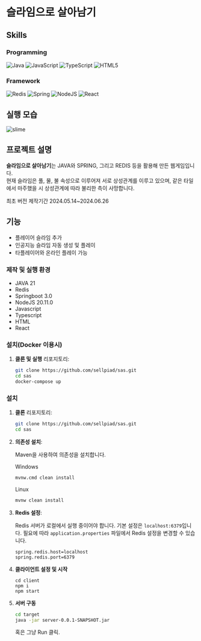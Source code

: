 # 슬라임으로 살아남기
## Skills
### Programming
![Java](https://img.shields.io/badge/Java-ED8B00?style=for-the-badge&logo=openjdk&logoColor=white)
![JavaScript](https://img.shields.io/badge/javascript-%23323330.svg?style=for-the-badge&logo=javascript&logoColor=%23F7DF1E)
![TypeScript](https://img.shields.io/badge/typescript-%23007ACC.svg?style=for-the-badge&logo=typescript&logoColor=white)
![HTML5](https://img.shields.io/badge/html5-%23E34F26.svg?style=for-the-badge&logo=html5&logoColor=white)
### Framework
![Redis](https://img.shields.io/badge/redis-%23DD0031.svg?&style=for-the-badge&logo=redis&logoColor=white)
![Spring](https://img.shields.io/badge/Spring-6DB33F?style=for-the-badge&logo=spring&logoColor=white)
![NodeJS](https://img.shields.io/badge/node.js-6DA55F?style=for-the-badge&logo=node.js&logoColor=white)
![React](https://img.shields.io/badge/react-%2320232a.svg?style=for-the-badge&logo=react&logoColor=%2361DAFB)

## 실행 모습
![slime](https://github.com/sellpiad/sas-server/assets/17512385/beb491f3-c5de-4ee0-b635-a14833ca195a)

## 프로젝트 설명
**슬라임으로 살아남기**는 JAVA와 SPRING, 그리고 REDIS 등을 활용해 만든 웹게임입니다. </br>
현재 슬라임은 풀, 물, 불 속성으로 이루어져 서로 상성관계를 이루고 있으며, 같은 타일에서 마주했을 시 상성관계에 따라 불리한 측이 사망합니다.

최초 버전 제작기간 2024.05.14~2024.06.26

## 기능
- 플레이어 슬라임 추가
- 인공지능 슬라임 자동 생성 및 플레이
- 타플레이어와 온라인 플레이 가능

### 제작 및 실행 환경
- JAVA 21
- Redis
- Springboot 3.0
- NodeJS 20.11.0
- Javascript
- Typescript
- HTML
- React

### 설치(Docker 이용시)

1. **클론 및 실행** 리포지토리:

    ```bash
    git clone https://github.com/sellpiad/sas.git
    cd sas
    docker-compose up
    ```

### 설치

1. **클론** 리포지토리:

    ```bash
    git clone https://github.com/sellpiad/sas.git
    cd sas
    ```

2. **의존성 설치**:

    Maven을 사용하여 의존성을 설치합니다.

   Windows

    ```bash
    mvnw.cmd clean install
    ```

    Linux

    ```bash
    mvnw clean install 
    ```

3. **Redis 설정**:

    Redis 서버가 로컬에서 실행 중이어야 합니다. 기본 설정은 `localhost:6379`입니다. 필요에 따라 `application.properties` 파일에서 Redis 설정을 변경할 수 있습니다.

    ```properties
    spring.redis.host=localhost
    spring.redis.port=6379
    ```
4. **클라이언트 설정 및 시작**

   ```
   cd client
   npm i
   npm start
   ```
5. **서버 구동**

   ```bash
   cd target
   java -jar server-0.0.1-SNAPSHOT.jar
   ```

   혹은 그냥 Run 클릭.




